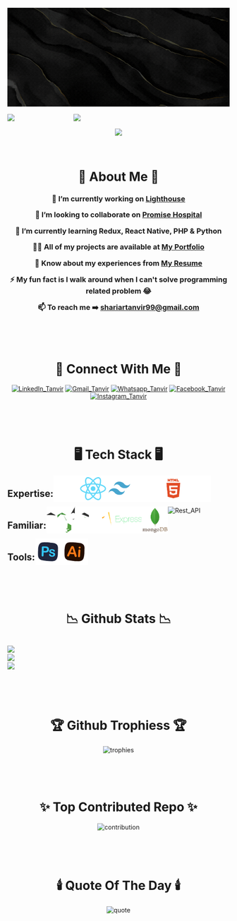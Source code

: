 <!-- Header Image which is made in Canva -->

![Header](./Assets/Header.gif)

<!-- Centered Cartooned Giphy -->
<div style="display: flex;"  align="center">

<img src="https://media4.giphy.com/media/7OMR3y1E9QeYsr9olS/giphy.gif" width="150"/>

<img src="https://media.giphy.com/media/M9gbBd9nbDrOTu1Mqx/giphy.gif" width="100"/>

</div><br>

<!-- Profile Visitors Count -->

<div align="center">

<img src="https://komarev.com/ghpvc/?username=tantaana&label=Visitors+🔥"/>

</div><br><br>

<!-- About Me Section -->

<h1 align="center">💫 About Me 💫</h1>
<h3 align="center">

🔭 I’m currently working on **[Lighthouse](https://github.com/tantaana/light_house_client)**<br>

👯 I’m looking to collaborate on **[Promise Hospital](https://github.com/tantaana/promise_hospital_client)**<br>

🌱 I’m currently learning **Redux, React Native, PHP & Python**<br>

👨‍💻 All of my projects are available at **[My Portfolio](https://stanvir-portfolio.netlify.app)**<br>

📄 Know about my experiences from **[My Resume](https://drive.google.com/file/d/1tPGE-x4t1mMWQdwUHf4lqIQF053tDbqY/view)**<br>

⚡ My fun fact is **I walk around when I can't solve programming related problem** 😂<br>

📫 To reach me ➡️ **shariartanvir99@gmail.com**

</h3><br><br><br>

<!-- Connect With Me Section -->

<h1 align="center">📩 Connect With Me 📩</h1>
<p align="center">
<!-- --------------- -->
<a href="https://www.linkedin.com/in/shariar-tanvir" target="_blank"><img src="https://raw.githubusercontent.com/maurodesouza/profile-readme-generator/master/src/assets/icons/social/linkedin/default.svg" width="52" height="40" alt="LinkedIn_Tanvir"  /></a>
<!-- --------------- -->
<a href="mailto:shariartanvir99@gmail.com" target="_blank"><img src="https://raw.githubusercontent.com/maurodesouza/profile-readme-generator/master/src/assets/icons/social/gmail/default.svg" width="52" height="40" alt="Gmail_Tanvir"  /></a>
<!-- --------------- -->
<a href="https://wa.me/+8801628672468" target="_blank"><img src="https://raw.githubusercontent.com/maurodesouza/profile-readme-generator/master/src/assets/icons/social/whatsapp/default.svg" width="52" height="40" alt="Whatsapp_Tanvir"  /></a>
<!-- --------------- -->
<a href="https://www.facebook.com/stanvir.ctg" target="_blank"><img src="https://raw.githubusercontent.com/maurodesouza/profile-readme-generator/master/src/assets/icons/social/facebook/default.svg" width="52" height="40" alt="Facebook_Tanvir"  /></a>
<!-- --------------- -->
<a href="https://instagram.com/tan_taana" target="_blank"><img src="https://raw.githubusercontent.com/maurodesouza/profile-readme-generator/master/src/assets/icons/social/instagram/default.svg" width="52" height="40" alt="Instagram_Tanvir"  /></a>
<!-- --------------- -->
</p><br><br><br>

<!-- Tech Stack Section -->

<h1 align="center">🖥️ Tech Stack 🖥️</h1>
<!-- --------------------- -->
<div style="display: flex;"  align="center">
<h2>Expertise:</h1>
<img src="./Assets/Stack/JavaScript.gif" alt="JS" height="60" />
<img src="./Assets/Stack/React.gif" alt="React" height="60" />
<img src="./Assets/Stack/Tailwind.gif" alt="Tailwind" height="60" />
<img src="./Assets/Stack/Bootstrap.gif" alt="Bootstrap" height="60" />
<img src="./Assets/Stack/HTML.gif" alt="HTML" height="60" />
<img src="./Assets/Stack/CSS.gif" alt="CSS" height="60" />
</div>
<!-- ------------------------- -->
<div style="display: flex;"  align="center">
<h2>Familiar:</h1>
<img src="./Assets/Stack/Node.gif" alt="Node" height="60" />
<img src="./Assets/Stack/Firebase.gif" alt="Firebase" height="60" />
<img src="./Assets/Stack/Express.gif" alt="Express" height="60" />
<img src="./Assets/Stack/MongoDB.gif" alt="MongoDB" height="60" />
<img src="https://techstack-generator.vercel.app/restapi-icon.svg" alt="Rest_API" height="60" />
</div>
<!-- ------------------------- -->
<div style="display: flex;"  align="center">
<h2>Tools:</h1>
<img src="./Assets/Stack/Photoshop.gif" alt="Photoshop" height="60" />
<img src="./Assets/Stack/Illustrator.gif" alt="Illustrator" height="60" />
</div><br><br><br>

<!-- Github Stats Section -->

<h1 align="center">📉 Github Stats 📉</h1>
<div style="display: flex;"  align="center">

![](https://github-readme-stats.vercel.app/api/top-langs/?username=tantaana&theme=radical&hide_border=false&include_all_commits=false&count_private=true&layout=compact)<br>
![](https://github-readme-stats.vercel.app/api?username=tantaana&theme=radical&hide_border=false&include_all_commits=false&count_private=true)<br>
![](https://github-readme-streak-stats.herokuapp.com/?user=tantaana&theme=radical&hide_border=false)

</div><br><br><br>

<!-- Github Trophies Section -->
<h1 align="center">🏆 Github Trophiess 🏆</h1>
<p align="center"><img src="https://github-profile-trophy.vercel.app/?username=tantaana&theme=monokai&no-frame=true&no-bg=true&margin-w=4" alt="trophies" /></p><br><br><br>

<!-- Top Contributed Repo Section -->
<h1 align="center">✨ Top Contributed Repo ✨</h1>
<p align="center"><img src="https://github-contributor-stats.vercel.app/api?username=tantaana&limit=5&theme=radical&combine_all_yearly_contributions=true" alt="contribution" /></p><br><br><br>

<!-- Random Dev Quote Section -->
<h1 align="center">🕯️ Quote Of The Day 🕯️</h1>
<p align="center"><img src="https://quotes-github-readme.vercel.app/api?type=horizontal&theme=radical" alt="quote" /></p><br><br><br>
